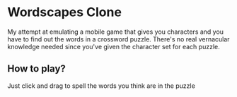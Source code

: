 # Wordscapes Clone

My attempt at emulating a mobile game that gives you characters and you have to find out the words in a crossword puzzle. There's no real vernacular knowledge needed since you've given the character set for each puzzle.

## How to play?
Just click and drag to spell the words you think are in the puzzle
